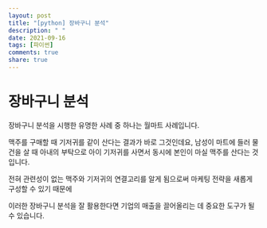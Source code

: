 ```yaml
---
layout: post
title: "[python] 장바구니 분석"
description: " "
date: 2021-09-16
tags: [파이썬]
comments: true
share: true
---
```


# 장바구니 분석

장바구니 분석을 시행한 유명한 사례 중 하나는 월마트 사례입니다.

맥주를 구매할 때 기저귀를 같이 산다는 결과가 바로 그것인데요, 남성이 마트에 들러 물건을 살 때 아내의 부탁으로 아이 기저귀를 사면서 동시에 본인이 마실 맥주를 산다는 것입니다.

전혀 관련성이 없는 맥주와 기저귀의 연결고리를 알게 됨으로써 마케팅 전략을 새롭게 구성할 수 있기 때문에

이러한 장바구니 분석을 잘 활용한다면 기업의 매출을 끌어올리는 데 중요한 도구가 될 수 있습니다.

